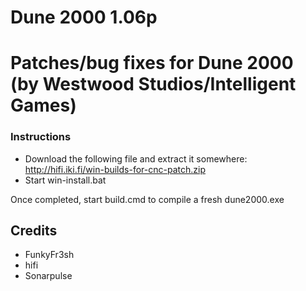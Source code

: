 Dune 2000 1.06p
================================================================================
Patches/bug fixes for Dune 2000 (by Westwood Studios/Intelligent Games)
================================================================================

### Instructions

 - Download the following file and extract it somewhere: http://hifi.iki.fi/win-builds-for-cnc-patch.zip
 - Start win-install.bat

Once completed, start build.cmd to compile a fresh dune2000.exe


Credits
--------------------------------------------------------------------------------
 - FunkyFr3sh
 - hifi
 - Sonarpulse